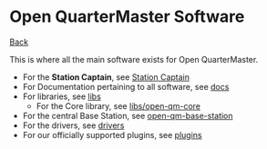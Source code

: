 # Open QuarterMaster Software

[Back](../README.md)

This is where all the main software exists for Open QuarterMaster.

- For the **Station Captain**, see [Station Captain](Station%20Captain)
- For Documentation pertaining to all software, see [docs](docs)
- For libraries, see [libs](libs/)
    - For the Core library, see [libs/open-qm-core](libs/open-qm-core)
- For the central Base Station, see [open-qm-base-station](open-qm-base-station)
- For the drivers, see [drivers](drivers)
- For our officially supported plugins, see [plugins](plugins)
